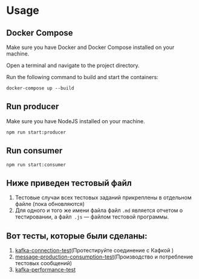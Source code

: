 # Usage

## Docker Compose

Make sure you have Docker and Docker Compose installed on your machine.

Open a terminal and navigate to the project directory.

Run the following command to build and start the containers:

``
docker-compose up --build
``

## Run producer

Make sure you have NodeJS installed on your machine.

``npm run start:producer`` 

## Run consumer

``npm run start:consumer`` 


## Ниже приведен тестовый файл
1. Тестовые случаи всех тестовых заданий прикреплены в отдельном файле (пока обновляются)
2. Для одного и того же имени файла файл `.md` является отчетом о тестировании, а файл` .js` — файлом тестовой программы.

## Вот тесты, которые были сделаны:
1. [kafka-connection-test](https://github.com/CIoudkicker/TSU_classes_notifications-/blob/test/tsu-schedule-backend/kafka-connection-test.md)(Протестируйте соединение с Кафкой )
2. [message-production-consumption-test](https://github.com/CIoudkicker/TSU_classes_notifications-/blob/test/tsu-schedule-backend/message-production-consumption-test.md)(Производство и потребление тестовых сообщений)
3. [kafka-performance-test](https://github.com/CIoudkicker/TSU_classes_notifications-/blob/test/tsu-schedule-backend/kafka-performance-test.md)
